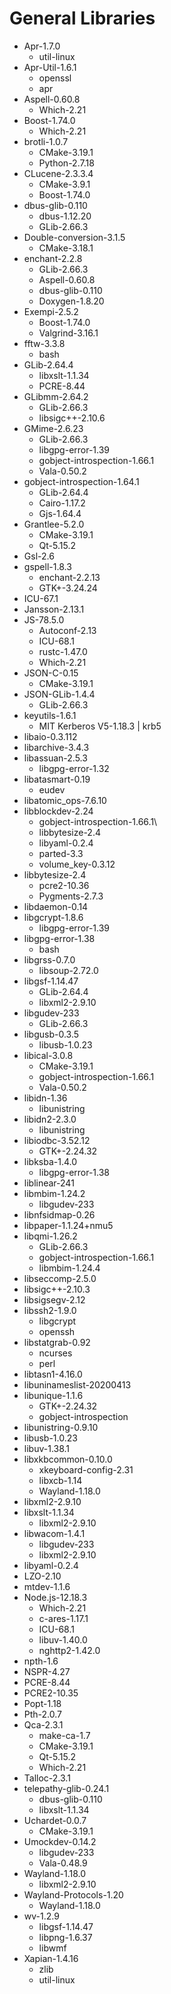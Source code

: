 # General Libraries

* Apr-1.7.0
    * util-linux
* Apr-Util-1.6.1
    * openssl
    * apr
* Aspell-0.60.8
    * Which-2.21
* Boost-1.74.0
    * Which-2.21
* brotli-1.0.7
    * CMake-3.19.1
    * Python-2.7.18
* CLucene-2.3.3.4
    * CMake-3.9.1 
    * Boost-1.74.0
* dbus-glib-0.110
    * dbus-1.12.20
    * GLib-2.66.3 
* Double-conversion-3.1.5
    * CMake-3.18.1 
* enchant-2.2.8
    * GLib-2.66.3
    * Aspell-0.60.8
    * dbus-glib-0.110
    * Doxygen-1.8.20
* Exempi-2.5.2
    * Boost-1.74.0 
    * Valgrind-3.16.1 
* fftw-3.3.8
    * bash
* GLib-2.64.4
    * libxslt-1.1.34 
    * PCRE-8.44 
* GLibmm-2.64.2
    * GLib-2.66.3
    * libsigc++-2.10.6 
* GMime-2.6.23
    * GLib-2.66.3
    * libgpg-error-1.39 
    * gobject-introspection-1.66.1 
    * Vala-0.50.2 
* gobject-introspection-1.64.1
    * GLib-2.64.4
    * Cairo-1.17.2
    * Gjs-1.64.4 
* Grantlee-5.2.0
    * CMake-3.19.1
    * Qt-5.15.2 
* Gsl-2.6
* gspell-1.8.3
    * enchant-2.2.13 
    * GTK+-3.24.24 
* ICU-67.1
* Jansson-2.13.1
* JS-78.5.0
    * Autoconf-2.13
    * ICU-68.1
    * rustc-1.47.0 
    * Which-2.21 
* JSON-C-0.15
    * CMake-3.19.1 
* JSON-GLib-1.4.4
    * GLib-2.66.3
* keyutils-1.6.1
    * MIT Kerberos V5-1.18.3 | krb5
* libaio-0.3.112
* libarchive-3.4.3
* libassuan-2.5.3
    * libgpg-error-1.32 
* libatasmart-0.19
    * eudev
* libatomic_ops-7.6.10
* libblockdev-2.24
    * gobject-introspection-1.66.1\
    * libbytesize-2.4
    * libyaml-0.2.4
    * parted-3.3
    * volume_key-0.3.12 
* libbytesize-2.4
    * pcre2-10.36
    * Pygments-2.7.3 
* libdaemon-0.14
* libgcrypt-1.8.6
    * libgpg-error-1.39 
* libgpg-error-1.38
    * bash
* libgrss-0.7.0
    * libsoup-2.72.0
* libgsf-1.14.47
    * GLib-2.64.4 
    * libxml2-2.9.10 
* libgudev-233
    * GLib-2.66.3 
* libgusb-0.3.5
    * libusb-1.0.23 
* libical-3.0.8
    * CMake-3.19.1 
    * gobject-introspection-1.66.1 
    * Vala-0.50.2
* libidn-1.36
    * libunistring
* libidn2-2.3.0
    * libunistring
* libiodbc-3.52.12
    * GTK+-2.24.32
* libksba-1.4.0
    * libgpg-error-1.38 
* liblinear-241
* libmbim-1.24.2
    * libgudev-233 
* libnfsidmap-0.26
* libpaper-1.1.24+nmu5
* libqmi-1.26.2
    * GLib-2.66.3 
    * gobject-introspection-1.66.1
    * libmbim-1.24.4 
* libseccomp-2.5.0
* libsigc++-2.10.3
* libsigsegv-2.12
* libssh2-1.9.0
    * libgcrypt
    * openssh
* libstatgrab-0.92
    * ncurses
    * perl
* libtasn1-4.16.0
* libuninameslist-20200413
* libunique-1.1.6
    * GTK+-2.24.32
    * gobject-introspection
* libunistring-0.9.10
* libusb-1.0.23
* libuv-1.38.1
* libxkbcommon-0.10.0
    * xkeyboard-config-2.31 
    * libxcb-1.14 
    * Wayland-1.18.0 
* libxml2-2.9.10
* libxslt-1.1.34
    *  libxml2-2.9.10
* libwacom-1.4.1
    * libgudev-233 
    * libxml2-2.9.10 
* libyaml-0.2.4
* LZO-2.10
* mtdev-1.1.6
* Node.js-12.18.3
    * Which-2.21 
    * c-ares-1.17.1
    * ICU-68.1
    * libuv-1.40.0
    * nghttp2-1.42.0 
* npth-1.6
* NSPR-4.27
* PCRE-8.44
* PCRE2-10.35
* Popt-1.18
* Pth-2.0.7
* Qca-2.3.1
    * make-ca-1.7
    * CMake-3.19.1
    * Qt-5.15.2
    * Which-2.21 
* Talloc-2.3.1
* telepathy-glib-0.24.1
    * dbus-glib-0.110 
    * libxslt-1.1.34 
* Uchardet-0.0.7
    * CMake-3.19.1 
* Umockdev-0.14.2
    * libgudev-233 
    * Vala-0.48.9 
* Wayland-1.18.0
    * libxml2-2.9.10 
* Wayland-Protocols-1.20
    * Wayland-1.18.0 
* wv-1.2.9
    * libgsf-1.14.47 
    * libpng-1.6.37 
    * libwmf 
* Xapian-1.4.16
    * zlib
    * util-linux
